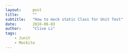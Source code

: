 ```yaml
---
layout:     post
title:      ""
subtitle:   "How to mock static Class for Unit Test"
date:       2016-06-03
author:     "Clive Li"
tags:
    - Junit
    - Mockito
---
```


